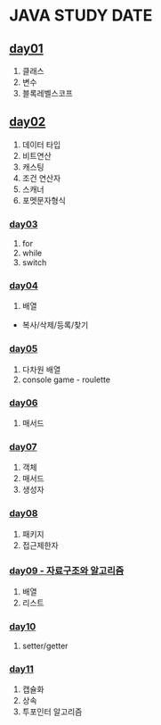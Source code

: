 # JAVA STUDY DATE
## [day01]()
1. 클래스
2. 변수
3. 블록레벨스코프

## [day02](https://github.com/hyunnn0105/java_study/blob/master/src/JavaStudyDate/day2/Note220519.md)
1. 데이터 타입
2. 비트연산   
3. 캐스팅   
4. 조건 연산자   
5. 스캐너   
6. 포멧문자형식   

### [day03]()
1. for
2. while
3. switch

### [day04]()
1. 배열
- 복사/삭제/등록/찾기

### [day05]()
1. 다차원 배열
2. console game - roulette

### [day06]()
1. 매서드

### [day07]()
1. 객체
2. 매서드
3. 생성자

### [day08]()
1. 패키지
2. 접근제한자

### [day09 - 자료구조와 알고리즘]()
1. 배열
2. 리스트

### [day10]()
1. setter/getter

### [day11]()
1. 캡슐화
2. 상속
3. 투포인터 알고리즘